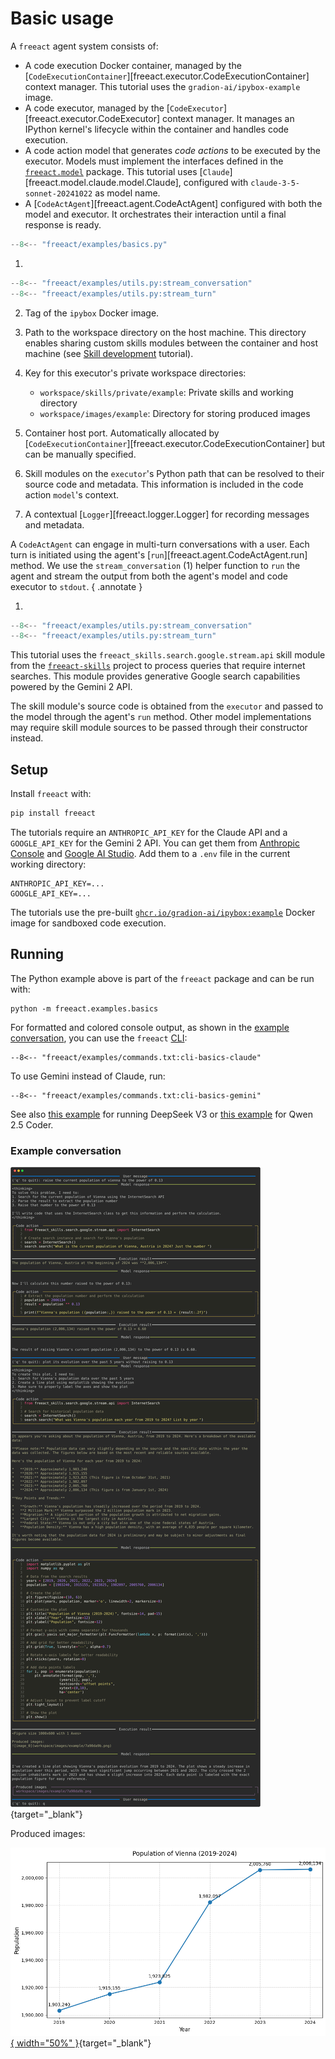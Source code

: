 # Basic usage

A `freeact` agent system consists of:

- A code execution Docker container, managed by the [`CodeExecutionContainer`][freeact.executor.CodeExecutionContainer] context manager. This tutorial uses the `gradion-ai/ipybox-example` image.
- A code executor, managed by the [`CodeExecutor`][freeact.executor.CodeExecutor] context manager. It manages an IPython kernel's lifecycle within the container and handles code execution.
- A code action model that generates *code actions* to be executed by the executor. Models must implement the interfaces defined in the [`freeact.model`](../api/model.md) package. This tutorial uses [`Claude`][freeact.model.claude.model.Claude], configured with `claude-3-5-sonnet-20241022` as model name.
- A [`CodeActAgent`][freeact.agent.CodeActAgent] configured with both the model and executor. It orchestrates their interaction until a final response is ready.

```python title="freeact/examples/basics.py"
--8<-- "freeact/examples/basics.py"
```

1.  
```python title="freeact/examples/utils.py::stream_conversation"
--8<-- "freeact/examples/utils.py:stream_conversation"
--8<-- "freeact/examples/utils.py:stream_turn"
```

2. Tag of the `ipybox` Docker image.

3. Path to the workspace directory on the host machine. This directory enables sharing custom skills modules between the container and host machine (see [Skill development](skills.md) tutorial).

4. Key for this executor's private workspace directories:
    - `workspace/skills/private/example`: Private skills and working directory
    - `workspace/images/example`: Directory for storing produced images

5. Container host port. Automatically allocated by [`CodeExecutionContainer`][freeact.executor.CodeExecutionContainer] but can be manually specified.

6. Skill modules on the `executor`'s Python path that can be resolved to their source code and metadata. This information is included in the code action `model`'s context.

7. A contextual [`Logger`][freeact.logger.Logger] for recording messages and metadata.

A `CodeActAgent` can engage in multi-turn conversations with a user. Each turn is initiated using the agent's [`run`][freeact.agent.CodeActAgent.run] method. We use the `stream_conversation` (1) helper function to `run` the agent and stream the output from both the agent's model and code executor to `stdout`.
{ .annotate }

1.  
```python title="freeact/examples/utils.py::stream_conversation"
--8<-- "freeact/examples/utils.py:stream_conversation"
--8<-- "freeact/examples/utils.py:stream_turn"
```

This tutorial uses the `freeact_skills.search.google.stream.api` skill module from the [`freeact-skills`](https://gradion-ai.github.io/freeact-skills/) project to process queries that require internet searches. This module provides generative Google search capabilities powered by the Gemini 2 API.

The skill module's source code is obtained from the `executor` and passed to the model through the agent's `run` method. Other model implementations may require skill module sources to be passed through their constructor instead.

## Setup

Install `freeact` with:

```bash
pip install freeact
```

The tutorials require an `ANTHROPIC_API_KEY` for the Claude API and a `GOOGLE_API_KEY` for the Gemini 2 API. You can get them from [Anthropic Console](https://console.anthropic.com/settings/keys) and [Google AI Studio](https://aistudio.google.com/app/apikey). Add them to a `.env` file in the current working directory:

```env title=".env"
ANTHROPIC_API_KEY=...
GOOGLE_API_KEY=...
```

The tutorials use the pre-built [`ghcr.io/gradion-ai/ipybox:example`](../installation.md#tutorial-docker-image) Docker image for sandboxed code execution.

## Running

The Python example above is part of the `freeact` package and can be run with:

```shell
python -m freeact.examples.basics
```

For formatted and colored console output, as shown in the [example conversation](#example-conversation), you can use the `freeact` [CLI](../cli.md):

```shell
--8<-- "freeact/examples/commands.txt:cli-basics-claude"
```

To use Gemini instead of Claude, run:

```shell
--8<-- "freeact/examples/commands.txt:cli-basics-gemini"
```

See also [this example](../cli.md#example-2) for running DeepSeek V3 or [this example](../integration.md#model-usage) for Qwen 2.5 Coder.

### Example conversation

[![output](output/basics.svg)](output/basics.html){target="_blank"}

Produced images:

[![image_0](../workspace/images/example/7a90da9b.png){ width="50%" }](../workspace/images/example/7a90da9b.png){target="_blank"}
